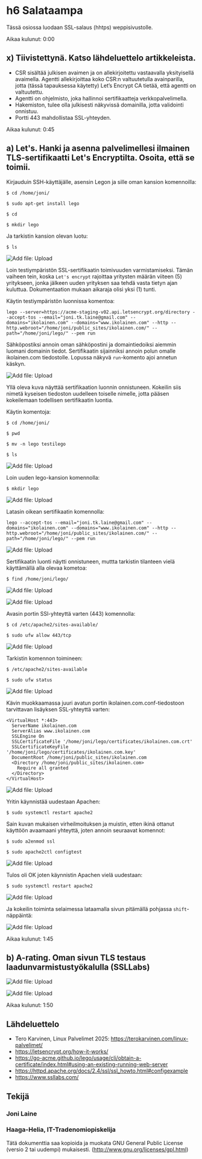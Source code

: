 # h6 Salataampa

Tässä osiossa luodaan SSL-salaus (hhtps) weppisivustolle.

Aikaa kulunut: 0:00

## x) Tiivistettynä. Katso lähdeluettelo artikkeleista.

- CSR sisältää julkisen avaimen ja on allekirjoitettu vastaavalla yksityisellä avaimella. Agentti allekirjoittaa koko CSR:n valtuutetulla avainparilla, jotta (tässä tapauksessa käytetty) Let’s Encrypt CA tietää, että agentti on valtuutettu.
- Agentti on ohjelmisto, joka hallinnoi sertifikaatteja verkkopalvelimella.
- Hakemiston, tulee olla julkisesti näkyvissä domainilla, jotta validointi onnistuu.
- Portti 443 mahdollistaa SSL-yhteyden.

Aikaa kulunut: 0:45

## a) Let's. Hanki ja asenna palvelimellesi ilmainen TLS-sertifikaatti Let's Encryptilta. Osoita, että se toimii.

Kirjauduin SSH-käyttäjälle, asensin Legon ja sille oman kansion komennoilla:

`$ cd /home/joni/`

`$ sudo apt-get install lego`

`$ cd`

`$ mkdir lego`

Ja tarkistin kansion olevan luotu:

`$ ls`

![Add file: Upload](h6_Kuva100.png)

Loin testiympäristön SSL-sertifikaatin toimivuuden varmistamiseksi. Tämän vaiheen tein, koska `Let's encrypt` rajoittaa yritysten määrän viiteen (5) yritykseen, jonka jälkeen uuden yrityksen saa tehdä vasta tietyn ajan kuluttua. Dokumentaation mukaan aikaraja olisi yksi (1) tunti.

Käytin testiympäristön luonnissa komentoa:

```
lego --server=https://acme-staging-v02.api.letsencrypt.org/directory --accept-tos --email="joni.tk.laine@gmail.com" --domains="ikolainen.com" --domains="www.ikolainen.com" --http --http.webroot="/home/joni/public_sites/ikolainen.com/" --path="/home/joni/lego/" --pem run

```

Sähköpostiksi annoin oman sähköpostini ja domaintiedoiksi aiemmin luomani domainin tiedot. Sertifikaatin sijainniksi annoin polun omalle ikolainen.com tiedostolle. Lopussa näkyvä `run`-komento ajoi annetun käskyn.

![Add file: Upload](h6_Kuva101.png)

Yllä oleva kuva näyttää sertifikaation luonnin onnistuneen. Kokeilin siis nimetä kyseisen tiedoston uudelleen toiselle nimelle, jotta pääsen kokeilemaan todellisen sertifikaatin luontia.

Käytin komentoja:

`$ cd /home/joni/`

`$ pwd`

`$ mv -n lego testilego`

`$ ls`

![Add file: Upload](h6_Kuva102.png)

Loin uuden lego-kansion komennolla:

`$ mkdir lego`

![Add file: Upload](h6_Kuva104.png)

Latasin oikean sertifikaatin komennolla:

```
lego --accept-tos --email="joni.tk.laine@gmail.com" --domains="ikolainen.com" --domains="www.ikolainen.com" --http --http.webroot="/home/joni/public_sites/ikolainen.com/" --path="/home/joni/lego/" --pem run

```

![Add file: Upload](h6_Kuva105.png)

Sertifikaatin luonti näytti onnistuneen, muttta tarkistin tilanteen vielä käyttämällä alla olevaa kometoa:

`$ find /home/joni/lego/`

![Add file: Upload](h6_Kuva103.png)


![Add file: Upload](h6_Kuva106.png)

Avasin portin SSl-yhteyttä varten (443) komennolla:

`$ cd /etc/apache2/sites-available/`

`$ sudo ufw allow 443/tcp`

![Add file: Upload](h6_Kuva107.png)

Tarkistin komennon toimineen:

`$ /etc/apache2/sites-available`

`$ sudo ufw status`

![Add file: Upload](h6_Kuva109.png)

Kävin muokkaamassa juuri avatun portin ikolainen.com.conf-tiedostoon tarvittavan lisäyksen SSL-yhteyttä varten:

```
<VirtualHost *:443>
  ServerName ikolainen.com
  ServerAlias www.ikolainen.com
  SSLEngine On
  SSLCertificateFile '/home/joni/lego/certificates/ikolainen.com.crt'
  SSLCertificateKeyFile '/home/joni/lego/certificates/ikolainen.com.key'
  DocumentRoot /home/joni/public_sites/ikolainen.com
  <Directory /home/joni/public_sites/ikolainen.com>
    Require all granted
  </Directory>
</VirtualHost>
```

![Add file: Upload](h6_Kuva108.png)

Yritin käynnistää uudestaan Apachen:

`$ sudo systemctl restart apache2`

Sain kuvan mukaisen virheilmoituksen ja muistin, etten ikinä ottanut käyttöön avaamaani yhteyttä, joten annoin seuraavat komennot:

`$ sudo a2enmod ssl`

`$ sudo apache2ctl configtest`

![Add file: Upload](h6_Kuva110.png)

Tulos oli OK joten käynnistin Apachen vielä uudestaan:

`$ sudo systemctl restart apache2`

![Add file: Upload](h6_Kuva111.png)

Ja kokeilin toiminta selaimessa lataamalla sivun pitämällä pohjassa `shift`-näppäintä:

![Add file: Upload](h6_Kuva112.png)

Aikaa kulunut: 1:45

## b) A-rating. Oman sivun TLS testaus laadunvarmistustyökalulla (SSLLabs)

![Add file: Upload](h6_Kuva113.png)

![Add file: Upload](h6_Kuva114.png)

Aikaa kulunut: 1:50

## Lähdeluettelo

- Tero Karvinen, Linux Palvelimet 2025: https://terokarvinen.com/linux-palvelimet/
- https://letsencrypt.org/how-it-works/
- https://go-acme.github.io/lego/usage/cli/obtain-a-certificate/index.html#using-an-existing-running-web-server
- https://httpd.apache.org/docs/2.4/ssl/ssl_howto.html#configexample
- https://www.ssllabs.com/




## Tekijä

### Joni Laine

### Haaga-Helia, IT-Tradenomiopiskelija

Tätä dokumenttia saa kopioida ja muokata GNU General Public License (versio 2 tai uudempi) mukaisesti. (http://www.gnu.org/licenses/gpl.html)

